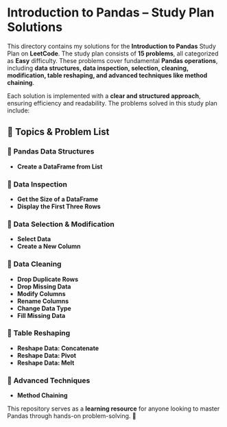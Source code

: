 # **Introduction to Pandas – Study Plan Solutions**  

This directory contains my solutions for the **Introduction to Pandas** Study Plan on **LeetCode**. The study plan consists of **15 problems**, all categorized as **Easy** difficulty. These problems cover fundamental **Pandas operations**, including **data structures, data inspection, selection, cleaning, modification, table reshaping, and advanced techniques like method chaining**.  

Each solution is implemented with a **clear and structured approach**, ensuring efficiency and readability. The problems solved in this study plan include:  

## **📌 Topics & Problem List**  

### 📂 **Pandas Data Structures**  
- **Create a DataFrame from List**  

### 📂 **Data Inspection**  
- **Get the Size of a DataFrame**  
- **Display the First Three Rows**  

### 📂 **Data Selection & Modification**  
- **Select Data**  
- **Create a New Column**  

### 📂 **Data Cleaning**  
- **Drop Duplicate Rows**  
- **Drop Missing Data**  
- **Modify Columns**  
- **Rename Columns**  
- **Change Data Type**  
- **Fill Missing Data**  

### 📂 **Table Reshaping**  
- **Reshape Data: Concatenate**  
- **Reshape Data: Pivot**  
- **Reshape Data: Melt**  

### 📂 **Advanced Techniques**  
- **Method Chaining**  

This repository serves as a **learning resource** for anyone looking to master Pandas through hands-on problem-solving. 🚀  
